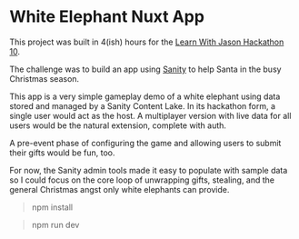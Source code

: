 # White Elephant Nuxt App

This project was built in 4(ish) hours for the [Learn With Jason Hackathon 10](https://www.learnwithjason.dev/blog/web-dev-challenge-hackathon-s1e10-workshop-woes).

The challenge was to build an app using [Sanity](https://www.sanity.io/) to help Santa in the busy Christmas season.

This app is a very simple gameplay demo of a white elephant using data stored and managed by a Sanity Content Lake. In its hackathon form, a single user would act as the host. A multiplayer version with live data for all users would be the natural extension, complete with auth. 

A pre-event phase of configuring the game and allowing users to submit their gifts would be fun, too.

For now, the Sanity admin tools made it easy to populate with sample data so I could focus on the core loop of unwrapping gifts, stealing, and the general Christmas angst only white elephants can provide.

> npm install

> npm run dev